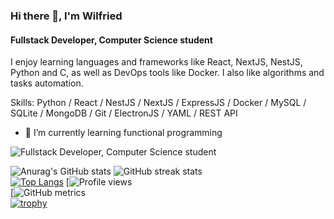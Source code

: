### Hi there 👋, I'm Wilfried
#### Fullstack Developer, Computer Science student
I enjoy learning languages and frameworks like React, NextJS, NestJS, Python and C, as well as DevOps tools like Docker.
I also like algorithms and tasks automation.

Skills: Python / React / NestJS / NextJS / ExpressJS / Docker / MySQL / SQLite / MongoDB / Git / ElectronJS / YAML / REST API
- 🌱 I’m currently learning functional programming 

![Fullstack Developer, Computer Science student](https://images.unsplash.com/photo-1550745165-9bc0b252726f?ixlib=rb-4.0.3&ixid=M3wxMjA3fDB8MHxwaG90by1wYWdlfHx8fGVufDB8fHx8fA%3D%3D&auto=format&fit=crop&w=1470&q=80)

![Anurag's GitHub stats](https://github-readme-stats.vercel.app/api?username=wilfreud&show_icons=true)
![GitHub streak stats](https://streak-stats.demolab.com/?user=wilfreud)  
[![Top Langs](https://github-readme-stats.vercel.app/api/top-langs/?username=wilfreud)](https://github.com/anuraghazra/github-readme-stats)
[![Profile views](https://gpvc.arturio.dev/wilfreud)  
[![GitHub metrics](https://metrics.lecoq.io/wilfreud)  
[![trophy](https://github-profile-trophy.vercel.app/?username=wilfreud)](https://github.com/ryo-ma/github-profile-trophy)
